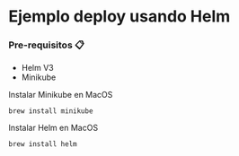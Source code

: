 # Ejemplo deploy usando Helm

### Pre-requisitos 📋

* Helm V3
* Minikube 

Instalar Minikube en MacOS

```
brew install minikube
```

Instalar Helm en MacOS

```
brew install helm
```

